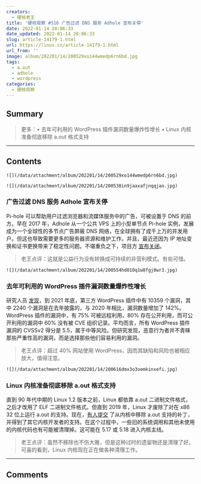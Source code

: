 ```yaml
---
creators:
  - 硬核老王
title: '硬核观察 #516 广告过滤 DNS 服务 Adhole 宣布关停'
date: 2022-01-14 20:06:33
date_updated: 2022-01-14 20:06:33
slug: article-14179-1.html
url: https://linux.cn/article-14179-1.html
url_from: ''
image: album/202201/14/200529xo144wmedp6rn6bd.jpg
tags:
  - a.out
  - adhole
  - wordpress
categories:
  - 硬核观察
---
```


## Summary

> 更多：• 去年可利用的 WordPress 插件漏洞数量爆炸性增长 • Linux 内核准备彻底移除 a.out 格式支持

***

<!-- more -->

## Contents

`![](/data/attachment/album/202201/14/200529xo144wmedp6rn6bd.jpg)`

`![](/data/attachment/album/202201/14/200538in9jaaxafjnqqjao.jpg)`

### 广告过滤 DNS 服务 Adhole 宣布关停

Pi-hole 可以帮助用户过滤浏览器和流媒体服务中的广告，可被设置于 DNS 的前方。早在 2017 年，Adhole 从一个公共 VPS 上的小型单节点 Pi-hole 实例，发展成为一个全球性的多节点广告屏蔽 DNS 网络，在全球拥有了成千上万的并发用户。但这也导致需要更多的服务器资源和维护工作。并且，最近还因为 IP 地址变换和证书更换带来了稳定性问题。不堪重负之下，项目方 [宣布关闭](https://adhole.org/)。

> 
> 老王点评：这就是公益行为没有转换成可持续的非营利模式。有些可惜。
> 
> 
> 

`![](/data/attachment/album/202201/14/200554hd010q1w8fgj0wr3.jpg)`

### 去年可利用的 WordPress 插件漏洞数量爆炸性增长

研究人员 [发现](https://threatpost.com/wordpress-bugs-exploded-2021-exploitable/177553/)，到 2021 年底，第三方 WordPress 插件中有 10359 个漏洞，其中 2240 个漏洞是在去年披露的，与 2020 年相比，漏洞数量增加了 142%。WordPress 插件的漏洞中，有 75% 可被远程利用，80% 存在公开利用，而可公开利用的漏洞中 60% 没有被 CVE 组织记录。平均而言，所有 WordPress 插件漏洞的 CVSSv2 得分是 5.5，属于中等风险。但研究发现，恶意行为者并不青睐那些严重性高的漏洞，而是选择那些他们容易利用的漏洞。

> 
> 老王点评：超过 40% 网站使用 WordPress，因而其缺陷和风险也被相应放大，值得注意。
> 
> 
> 

`![](/data/attachment/album/202201/14/200616dmx3o3oemkinxefi.jpg)`

### Linux 内核准备彻底移除 a.out 格式支持

直到 90 年代中期的 Linux 1.2 版本之前，Linux 都依靠 a.out 二进制文件格式，之后才改用了 ELF 二进制文件格式。但直到 2019 年，Linux 才废除了对在 x86 32 位上运行 a.out 的支持。现在，[有人提交](https://www.phoronix.com/scan.php?page=news_item&px=Linux-Remove-a.out) 了从内核中移除 a.out 支持的补丁，并得到了其它内核开发者的支持。在这个过程中，一些旧的系统调用和其他未使用的内核代码也有可能被清理掉。这可能在 5.17 或 5.18 进入内核主线。

> 
> 老王点评：虽然不移除也不伤大雅，但是这种过时的遗留物还是清理了好。可喜的看到，Linux 内核现在正在做各种清理工作。
> 
> 
>

***

## Comments
